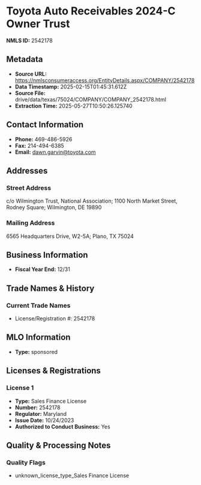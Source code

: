 # Toyota Auto Receivables 2024-C Owner Trust

**NMLS ID:** 2542178

## Metadata
- **Source URL:** https://nmlsconsumeraccess.org/EntityDetails.aspx/COMPANY/2542178
- **Data Timestamp:** 2025-02-15T01:45:31.612Z
- **Source File:** drive/data/texas/75024/COMPANY/COMPANY_2542178.html
- **Extraction Time:** 2025-05-27T10:50:26.125740

## Contact Information
- **Phone:** 469-486-5926
- **Fax:** 214-494-6385
- **Email:** dawn.garvin@toyota.com

## Addresses
### Street Address
c/o Wilmington Trust, National Association; 1100 North Market Street, Rodney Square; Wilmington, DE 19890

### Mailing Address
6565 Headquarters Drive, W2-5A; Plano, TX 75024

## Business Information
- **Fiscal Year End:** 12/31

## Trade Names & History
### Current Trade Names
- License/Registration #: 2542178

## MLO Information
- **Type:** sponsored

## Licenses & Registrations

### License 1
- **Type:** Sales Finance License
- **Number:** 2542178
- **Regulator:** Maryland
- **Issue Date:** 10/24/2023
- **Authorized to Conduct Business:** Yes

## Quality & Processing Notes
### Quality Flags
- unknown_license_type_Sales Finance License
